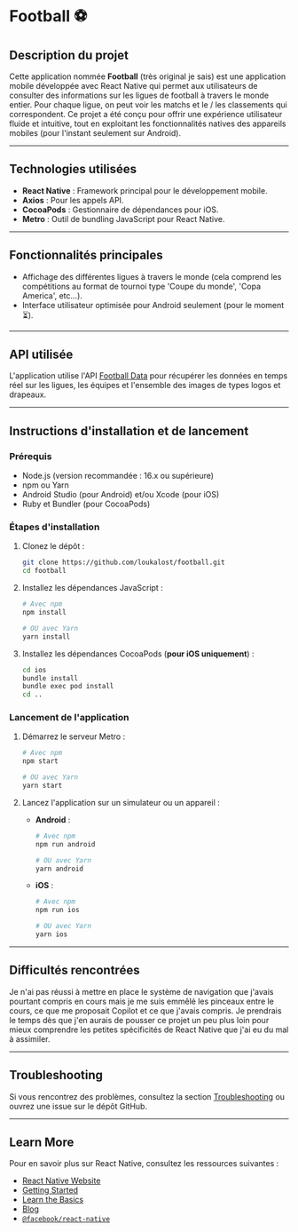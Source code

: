 # Football ⚽️

## Description du projet

Cette application nommée **Football** (très original je sais) est une application mobile développée avec React Native qui permet aux utilisateurs de consulter des informations sur les ligues de football à travers le monde entier. Pour chaque ligue, on peut voir les matchs et le / les classements qui correspondent. Ce projet a été conçu pour offrir une expérience utilisateur fluide et intuitive, tout en exploitant les fonctionnalités natives des appareils mobiles (pour l'instant seulement sur Android).

---

## Technologies utilisées

- **React Native** : Framework principal pour le développement mobile.
- **Axios** : Pour les appels API.
- **CocoaPods** : Gestionnaire de dépendances pour iOS.
- **Metro** : Outil de bundling JavaScript pour React Native.

---

## Fonctionnalités principales

- Affichage des différentes ligues à travers le monde (cela comprend les compétitions au format de tournoi type 'Coupe du monde', 'Copa America', etc...).
- Interface utilisateur optimisée pour Android seulement (pour le moment ⏳).

---

## API utilisée

L'application utilise l'API [Football Data](https://www.football-data.org/) pour récupérer les données en temps réel sur les ligues, les équipes et l'ensemble des images de types logos et drapeaux.

---

## Instructions d'installation et de lancement

### Prérequis

- Node.js (version recommandée : 16.x ou supérieure)
- npm ou Yarn
- Android Studio (pour Android) et/ou Xcode (pour iOS)
- Ruby et Bundler (pour CocoaPods)

### Étapes d'installation

1. Clonez le dépôt :

   ```sh
   git clone https://github.com/loukalost/football.git
   cd football
   ```

2. Installez les dépendances JavaScript :

   ```sh
   # Avec npm
   npm install

   # OU avec Yarn
   yarn install
   ```

3. Installez les dépendances CocoaPods (**pour iOS uniquement**) :

   ```sh
   cd ios
   bundle install
   bundle exec pod install
   cd ..
   ```

### Lancement de l'application

1. Démarrez le serveur Metro :

   ```sh
   # Avec npm
   npm start

   # OU avec Yarn
   yarn start
   ```

2. Lancez l'application sur un simulateur ou un appareil :

   - **Android** :

     ```sh
     # Avec npm
     npm run android

     # OU avec Yarn
     yarn android
     ```

   - **iOS** :

     ```sh
     # Avec npm
     npm run ios

     # OU avec Yarn
     yarn ios
     ```

---

## Difficultés rencontrées

Je n'ai pas réussi à mettre en place le système de navigation que j'avais pourtant compris en cours mais je me suis emmêlé les pinceaux entre le cours, ce que me proposait Copilot et ce que j'avais compris.
Je prendrais le temps dès que j'en aurais de pousser ce projet un peu plus loin pour mieux comprendre les petites spécificités de React Native que j'ai eu du mal à assimiler.

---

## Troubleshooting

Si vous rencontrez des problèmes, consultez la section [Troubleshooting](https://reactnative.dev/docs/troubleshooting) ou ouvrez une issue sur le dépôt GitHub.

---

## Learn More

Pour en savoir plus sur React Native, consultez les ressources suivantes :

- [React Native Website](https://reactnative.dev)
- [Getting Started](https://reactnative.dev/docs/environment-setup)
- [Learn the Basics](https://reactnative.dev/docs/getting-started)
- [Blog](https://reactnative.dev/blog)
- [`@facebook/react-native`](https://github.com/facebook/react-native)

